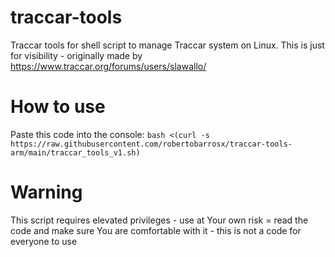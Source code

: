 # traccar-tools

Traccar tools for shell script to manage Traccar system on Linux. This is just for visibility - originally made by https://www.traccar.org/forums/users/slawallo/

# How to use
Paste this code into the console:
`bash <(curl -s https://raw.githubusercontent.com/robertobarrosx/traccar-tools-arm/main/traccar_tools_v1.sh)`

# Warning
This script requires elevated privileges - use at Your own risk = read the code and make sure You are comfortable with it - this is not a code for everyone to use
